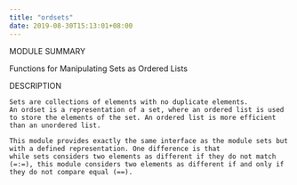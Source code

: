 ```yaml
---
title: "ordsets"
date: 2019-08-30T15:13:01+08:00
---
```



MODULE SUMMARY

 Functions for Manipulating Sets as Ordered Lists

DESCRIPTION

    Sets are collections of elements with no duplicate elements. An ordset is a representation of a set, where an ordered list is used to store the elements of the set. An ordered list is more efficient than an unordered list.
    
    This module provides exactly the same interface as the module sets but with a defined representation. One difference is that while sets considers two elements as different if they do not match (=:=), this module considers two elements as different if and only if they do not compare equal (==).
